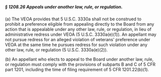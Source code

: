 ##### § 1208.26 Appeals under another law, rule, or regulation. #####

(a) The VEOA provides that 5 U.S.C. 3330a shall not be construed to prohibit a preference eligible from appealing directly to the Board from any action that is appealable under any other law, rule, or regulation, in lieu of administrative redress under VEOA (5 U.S.C. 3330a(e)(1)). An appellant may not pursue redress for an alleged violation of veterans' preference under VEOA at the same time he pursues redress for such violation under any other law, rule, or regulation (5 U.S.C. 3330a(e)(2)).

(b) An appellant who elects to appeal to the Board under another law, rule, or regulation must comply with the provisions of subparts B and C of 5 CFR part 1201, including the time of filing requirement of 5 CFR 1201.22(b)(1).